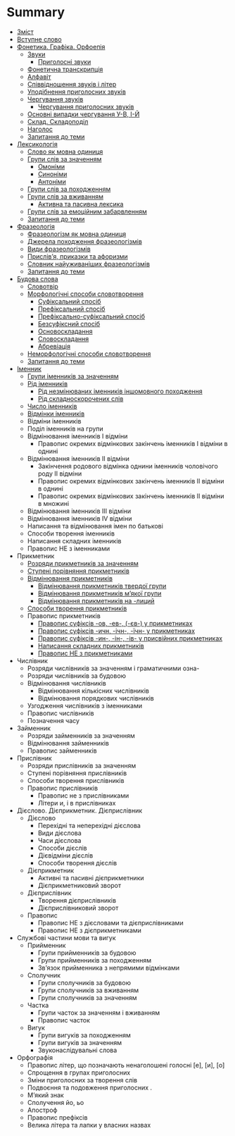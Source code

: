 # Summary

* [Зміст](README.md)
* [Вступне слово](vstup.md)
* [Фонетика. Графіка. Орфоепія](1/fonetika_grafka_orfoepya.md)
   * [Звуки](1/golosn_zvuki.md)
       * [Приголосні звуки](1/prigolosn_zvuki.md)
   * [Фонетична транскрипція](1/fonetichna_transkriptsya.md)
   * [Алфавіт](1/alfavt.md)
   * [Співвідношення звуків і літер](1/spvvdnoshennya_zvukv__lter.md)
   * [Уподібнення приголосних звуків](1/upodbnennya_prigolosnih_zvukv.md)
   * [Чергування звуків](1/cherguvannya_golosnih_zvukv.md)
       * [Чергування приголосних звуків](1/cherguvannya_prigolosnih_zvukv.md)
   * [Основні випадки чергування У-В, І-Й](1/osnovn_vipadki_cherguvannya_u-v,_-i.md)
   * [Склад. Складоподіл](1/sklad_skladopodl.md)
   * [Наголос](1/nagolos.md)
   * [Запитання до теми](1/zapitannya_do_temi.md)
* [Лексикологія](2/leksikologya.md)
   * [Слово як мовна одиниця](2/slovo_yak_movna_odinitsya.md)
   * [Групи слів за значенням](2/odnoznachni_i_bagatoznachni_slova.md)
       * [Омонiми](2/omonimi.md)
       * [Синонiми](2/sinonimi.md)
       * [Антонiми](2/antonimi.md)
   * [Групи слів за походженням](2/grupi_slv_za_pohodzhennyam.md)
   * [Групи слів за вживанням](2/zagalnovzhivana_ta_leksika_obmezhenogo_vzhivannya.md)
       * [Активна та пасивна лексика](2/aktivna_ta_pasivna_leksika.md)
   * [Групи слів за емоційним забарвленням](2/grupi_slv_za_emotsinim_zabarvlennyam.md)
   * [Запитання до теми](2/zapitannya_do_temi.md)
* [Фразеологія](3/frazeologya.md)
   * [Фразеологізм як мовна одиниця](3/frazeologzm_yak_movna_odinitsya.md)
   * [Джерела походження фразеологізмів](3/dzherela_pohodzhennya_frazeologzmv.md)
   * [Види фразеологізмів](3/vidi_frazeologzmv.md)
   * [Прислів’я, приказки та афоризми](3/prislvya,_prikazki_ta_aforizmi.md)
   * [Словник найуживаніших фразеологізмів](3/slovnik_naiuzhivanshih_frazeologzmv.md)
   * [Запитання до теми](3/zapitannya_do_temi.md)
* [Будова слова](4/budova_slova.md)
   * [Словотвiр](4/slovotvir.md)
   * [Морфологiчнi способи словотворення](4/morfologichni_sposobi_slovotvorennya.md)
       * [Суфiксальний спосiб](4/sufiksalniy_sposib.md)
       * [Префiксальний спосiб](4/prefiksalniy_sposib.md)
       * [Префiксально-суфiксальний спосiб](4/prefiksalno-sufiksalniy_sposib.md)
       * [Безсуфiксний спосiб](4/bezsufiksniy_sposib.md)
       * [Основоскладання](4/osnovoskladannya.md)
       * [Словоскладання](4/slovoskladannya.md)
       * [Абревiацiя](4/abreviaciya.md)
   * [Неморфологiчнi способи словотворення](4/nemorfologichni_sposobi_tvorennya.md)
   * [Запитання до теми](4/zapitannya_do_temi.md)
* [Iменник](5/imennik.md)
   * [Групи iменникiв за значенням](5/gruppi_imennikiv_za_znachennyam.md)
   * [Рiд iменникiв](5/rid_imennikiv.md)
       * [Рiд незмiнюваних iменникiв iншомовного походження](5/rid_nezmin_imen_inshomovnogo_pohod.md)
       * [Рiд складноскорочених слiв](5/Rid_skladnoskorochennih_sliv.md)
   * [Число iменникiв](5/Chislo_imennikiv.md)
   * [Вiдмiнки iменникiв](5/vidminki_imennikiv.md)
   * Вiдмiни iменникiв
   * Подiл iменникiв на групи
   * Вiдмiнювання iменникiв I вiдмiни
       * Правопис окремих вiдмiнкових закiнчень iменникiв I вiдмiни в однинi
   * Вiдмiнювання iменникiв II вiдмiни
       * Закiнчення родового вiдмiнка однини iменникiв чоловiчого роду II вiдмiни
       * Правопис окремих вiдмiнкових закiнчень iменникiв II вiдмiни в однинi
       * Правопис окремих вiдмiнкових закiнчень iменникiв II вiдмiни в множинi
   * Вiдмiнювання iменникiв III вiдмiни
   * Вiдмiнювання iменникiв IV вiдмiни
   * Написання та вiдмiнювання iмен по батьковi
   * Способи творення iменникiв
   * Написання складних iменникiв
   * Правопис НЕ з iменниками
* Прикметник
   * [Розряди прикметникiв за значенням](6/rozryadi_prikmetnikiv_za_znachennyam.md)
   * [Ступенi порiвняння прикметникiв](6/stupeni_porivnyannya_prikmetnikiv.md)
   * [Вiдмiнювання прикметникiв](6/vidminuvanya_prikmetnikiv.md)
       * [Вiдмiнювання прикметникiв твердої групи](6/vidminuvannya_prikmetnikiv_tverdoi_grupi.md)
       * [Вiдмiнювання прикметникiв м’якої групи](6/vidminuvannya_prikmetnikiv_miakoi_grupi.md)
       * [Вiдмiнювання прикметникiв на -лиций](6/vidminuvannya_prikmetnikiv_na_liciy.md)
   * [Способи творення прикметникiв](6/sposobi_tvorennya_prikmetnikiv.md)
   * Правопис прикметникiв
       * [Правопис суфiксiв -ов, -ев-, (-єв-) у прикметниках](6/pravopis_suficsiv_ov_ev.md)
       * [Правопис суфiксiв -ичн, -iчн-, -їчн- у прикметниках](6/pravopis_suficsiv_ichn_ichn.md)
       * [Правопис суфiксiв -ин-, -iн-, -iв- у присвiйних прикметниках](6/pravopis_suficsiv_in_in.md)
       * [Написання складних прикметникiв](6/napisannya_skladnih_prikmetnikiv.md)
       * [Правопис НЕ з прикметниками](6/pravopis_NE_z_prikmetnikami.md)
* Числiвник
   * Розряди числiвникiв за значенням i граматичними озна-
   * Розряди числiвникiв за будовою
   * Вiдмiнювання числiвникiв
       * Вiдмiнювання кiлькiсних числiвникiв
       * Вiдмiнювання порядкових числiвникiв
   * Узгодження числiвникiв з iменниками
   * Правопис числiвникiв
   * Позначення часу
* Займенник
   * Розряди займенникiв за значенням
   * Вiдмiнювання займенникiв
   * Правопис займенникiв
* Прислiвник
   * Розряди прислiвникiв за значенням
   * Ступенi порiвняння прислiвникiв
   * Способи творення прислiвникiв
   * Правопис прислiвникiв
       * Правопис не з прислiвниками
       * Лiтери и, i в прислiвниках
* Дiєслово. Дiєприкметник. Дiєприслiвник
   * Дiєслово
       * Перехiднi та неперехiднi дiєслова
       * Види дiєслова
       * Часи дiєслова
       * Способи дiєслiв
       * Дiєвiдмiни дiєслiв
       * Способи творення дiєслiв
   * Дiєприкметник
       * Активнi та пасивнi дiєприкметники
       * Дiєприкметниковий зворот
   * Дiєприслiвник
       * Творення дiєприслiвникiв
       * Дiєприслiвниковий зворот
   * Правопис
       * Правопис НЕ з дiєcловами та дiєприслiвниками
       * Правопис НЕ з дiєприкметниками
* Службовi частини мови та вигук
   * Прийменник
       * Групи прийменникiв за будовою
       * Групи прийменникiв за походженням
       * Зв’язок прийменника з непрямими вiдмiнками
   * Сполучник
       * Групи сполучникiв за будовою
       * Групи сполучникiв за вживанням
       * Групи сполучникiв за значенням
   * Частка
       * Групи часток за значенням i вживанням
       * Правопис часток
   * Вигук
       * Групи вигукiв за походженням
       * Групи вигукiв за значенням
       * Звуконаслiдувальнi слова
* Оpфографiя
   * Правопис лiтер, що позначають ненаголошенi голоснi [е], [и], [о]
   * Спрощення в групах приголосних
   * Змiни приголосних за творення слiв
   * Подвоєння та подовження приголосних .
   * М’який знак
   * Сполучення йо, ьо
   * Апостроф
   * Правопис префiксiв
   * Велика літера та лапки у власних назвах


